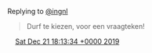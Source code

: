 Replying to [@ingnl](https://twitter.com/ingnl/status/1205488957921869829)

> Durf te kiezen, voor een vraagteken\!

<img src="../../media/tweet.ico" width="12" /> [Sat Dec 21 18:13:34 +0000 2019](https://twitter.com/DromerDenker/status/1208450453060669442)